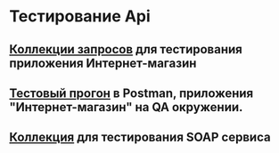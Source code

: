 # Тестирование Api

##  [Коллекции запросов](https://www.postman.com/sytugin/workspace/my-workspace/collection/40992590-8e39b415-5bd4-43cd-976e-dcf89d9a8e33?action=share&creator=40992590&active-environment=40992590-7c5850da-4ab0-4a6c-8bb7-731da2828f49) для тестирования приложения Интернет-магазин 

## [Тестовый прогон](https://drive.google.com/file/d/1gss42jfiqqCjvv2ohg3IqShQbM6_WKO0/view?usp=sharing) в Postman, приложения "Интернет-магазин" на QA окружении.

## [Коллекция](https://www.postman.com/sytugin/workspace/my-workspace/collection/40992590-fe284776-5b06-4c94-9776-87289d6e9365?action=share&creator=40992590&active-environment=40992590-7c5850da-4ab0-4a6c-8bb7-731da2828f49) для тестирования SOAP сервиса 
